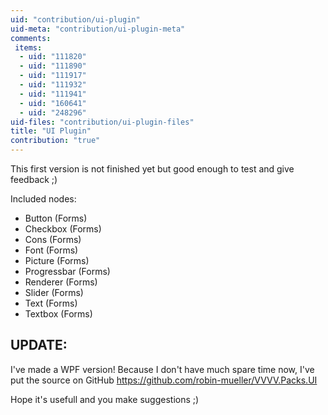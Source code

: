 ```yaml
---
uid: "contribution/ui-plugin"
uid-meta: "contribution/ui-plugin-meta"
comments: 
 items: 
  - uid: "111820"
  - uid: "111890"
  - uid: "111917"
  - uid: "111932"
  - uid: "111941"
  - uid: "160641"
  - uid: "248296"
uid-files: "contribution/ui-plugin-files"
title: "UI Plugin"
contribution: "true"
---
```


This first version is not finished yet but good enough to test and give feedback ;)

Included nodes:
* Button (Forms)
* Checkbox (Forms)
* Cons (Forms)
* Font (Forms)
* Picture (Forms)
* Progressbar (Forms)
* Renderer (Forms)
* Slider (Forms)
* Text (Forms)
* Textbox (Forms)


##  UPDATE:
I've made a WPF version!
Because I don't have much spare time now, I've put the source on GitHub
<https://github.com/robin-mueller/VVVV.Packs.UI>

Hope it's usefull and you make suggestions ;)
